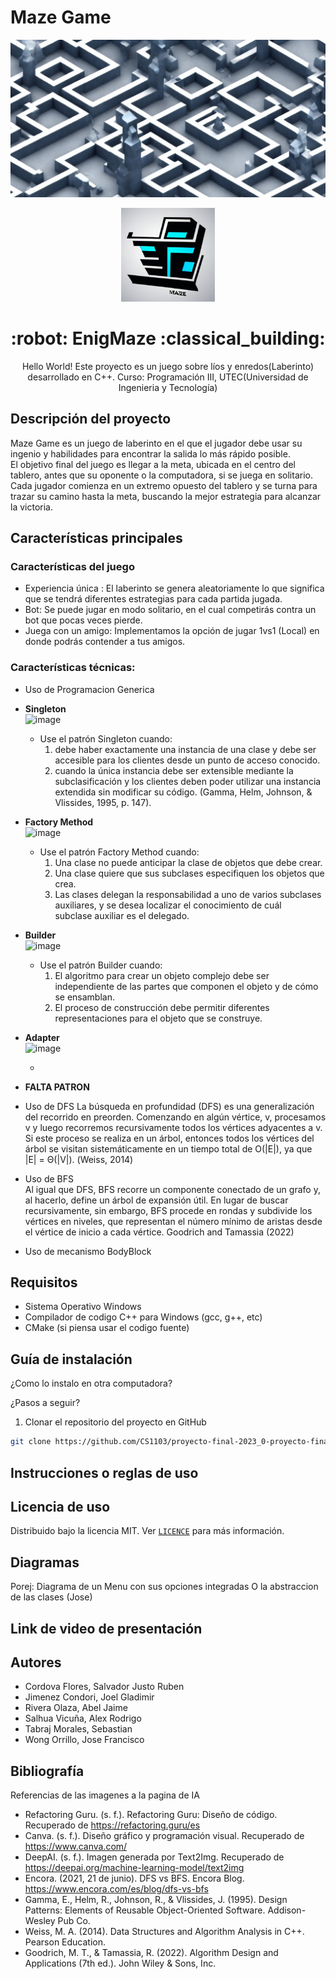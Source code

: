 # Maze Game

![Maze Game Logo](https://github.com/CS1103/proyecto-final-2023_0-proyecto-final-2023_0-grupo-3/blob/main/prueba1.png)
<!-- logo y titulo -->
<div align="center">
  <a href="https://github.com/CS1103/proyecto-final-2023_0-proyecto-final-2023_0-grupo-3/blob/main/logomaze.png">
    <img src="logomaze.png" alt="hex board" width="150" height="150">
  </a>
  <h1> 	:robot:  EnigMaze 	:classical_building: </h1>
  
  <p>
   Hello World! Este proyecto es un juego sobre líos y enredos(Laberinto) desarrollado en C++.    
   Curso: Programación III, UTEC(Universidad de Ingenieria y Tecnología)  
   </p>
</div>

## Descripción del proyecto 

Maze Game es un juego de laberinto en el que el jugador debe usar su ingenio y habilidades para encontrar la salida lo más rápido posible.    
El objetivo final del juego es llegar a la meta, ubicada en el centro del tablero, antes que su oponente o la computadora, si se juega en solitario.   
Cada jugador comienza en un extremo opuesto del tablero y se turna para trazar su camino hasta la meta, buscando la mejor estrategia para alcanzar la victoria.   

## Características principales

### Características del juego
  - Experiencia única : El laberinto se genera aleatoriamente lo que significa que se tendrá diferentes estrategias para cada partida jugada.  
  - Bot: Se puede jugar en modo solitario, en el cual competirás contra un bot que pocas veces pierde.   
  - Juega con un amigo: Implementamos la opción de jugar 1vs1 (Local) en donde podrás contender a tus amigos.  

### Características técnicas:
  
  - Uso de Programacion Generica    
  - **Singleton**  
    ![image](https://user-images.githubusercontent.com/123191616/221492288-3bddc7d1-c0e7-4c42-9b8f-070347e4d457.png)
    + Use el patrón Singleton cuando:  
       1) debe haber exactamente una instancia de una clase y debe ser accesible para los clientes desde un punto de acceso conocido.  
       2) cuando la única instancia debe ser extensible mediante la subclasificación y los clientes deben poder utilizar una instancia   
          extendida sin modificar su código.  (Gamma, Helm, Johnson, & Vlissides, 1995, p. 147).  

  - **Factory Method**    
    ![image](https://user-images.githubusercontent.com/123191616/221492858-55cb5885-cad0-4835-ae0a-c9bcf26dd802.png)  
     + Use el patrón Factory Method cuando:  
        1) Una clase no puede anticipar la clase de objetos que debe crear.  
        2) Una clase quiere que sus subclases especifiquen los objetos que crea.  
        3) Las clases delegan la responsabilidad a uno de varios subclases auxiliares, y se desea localizar el conocimiento de cuál   
           subclase auxiliar es el delegado.
 - **Builder**  
    ![image](https://user-images.githubusercontent.com/123191616/221493139-a74d7ae3-b46f-4a08-9cec-ee57eed635e5.png)

    + Use el patrón Builder cuando:
        1) El algoritmo para crear un objeto complejo debe ser independiente de las partes que componen el objeto y de cómo se ensamblan.
        2) El proceso de construcción debe permitir diferentes representaciones para el objeto que se construye.
     
  - **Adapter**  
    ![image](https://user-images.githubusercontent.com/123191616/221492981-4bbf2fd2-802d-41e9-bf74-e5dee87ac523.png)
    
    + 
 
  - **FALTA PATRON**
   
  - Uso de DFS
      La búsqueda en profundidad (DFS) es una generalización del recorrido en preorden. Comenzando en algún vértice, v, procesamos v y luego recorremos recursivamente todos los vértices adyacentes a v. Si este proceso se realiza en un árbol, entonces todos los vértices del árbol se visitan sistemáticamente en un tiempo total de O(|E|), ya que |E| =  Θ(|V|). (Weiss, 2014)
      
  - Uso de BFS  
    Al igual que DFS, BFS recorre un componente conectado de un grafo y, al hacerlo, define un árbol de expansión útil. En lugar de buscar recursivamente, sin embargo, BFS procede en rondas y subdivide los vértices en niveles, que representan el número mínimo de aristas desde el vértice de inicio a cada vértice. Goodrich and Tamassia (2022) 
  - Uso de mecanismo BodyBlock 
  

## Requisitos
  - Sistema Operativo Windows
  - Compilador de codigo C++ para Windows (gcc, g++, etc)
  - CMake (si piensa usar el codigo fuente)

## Guía de instalación  
¿Como lo instalo en otra computadora?

¿Pasos a seguir?

1. Clonar el repositorio del proyecto en GitHub

```bash
git clone https://github.com/CS1103/proyecto-final-2023_0-proyecto-final-2023_0-grupo-3.git
```

## Instrucciones o reglas de uso  

## Licencia de uso 

Distribuido bajo la licencia MIT. Ver [`LICENCE`](LICENCE) para más información.

## Diagramas  
Porej: Diagrama de un Menu con sus opciones integradas
O la abstraccion de las clases (Jose)


## Link de video de presentación  

## Autores  

- Cordova Flores, Salvador Justo Ruben
- Jimenez Condori, Joel Gladimir
- Rivera Olaza, Abel Jaime
- Salhua Vicuña, Alex Rodrigo
- Tabraj Morales, Sebastian
- Wong Orrillo, Jose Francisco

## Bibliografía  
Referencias de las imagenes a la pagina de IA
- Refactoring Guru. (s. f.). Refactoring Guru: Diseño de código. Recuperado de https://refactoring.guru/es
- Canva. (s. f.). Diseño gráfico y programación visual. Recuperado de https://www.canva.com/
- DeepAI. (s. f.). Imagen generada por Text2Img. Recuperado de https://deepai.org/machine-learning-model/text2img
- Encora. (2021, 21 de junio). DFS vs BFS. Encora Blog. https://www.encora.com/es/blog/dfs-vs-bfs
- Gamma, E., Helm, R., Johnson, R., & Vlissides, J. (1995). Design Patterns: Elements of Reusable Object-Oriented Software. Addison-Wesley Pub Co.
- Weiss, M. A. (2014). Data Structures and Algorithm Analysis in C++. Pearson Education.
- Goodrich, M. T., & Tamassia, R. (2022). Algorithm Design and Applications (7th ed.). John Wiley & Sons, Inc.
